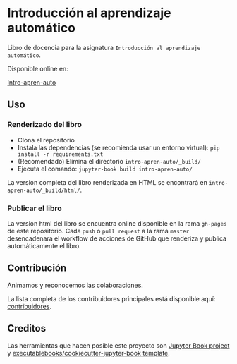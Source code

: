 # Introducción al aprendizaje automático

Libro de docencia para la asignatura `Introducción al aprendizaje automático`.

Disponible online  en:

[Intro-apren-auto](https://juanhuguetgarcia.github.io/intro_apren_auto/intro.html)

## Uso

### Renderizado del libro

- Clona el repositorio
- Instala las dependencias (se recomienda usar un entorno virtual): `pip install -r requirements.txt` 
- (Recomendado) Elimina el directorio `intro-apren-auto/_build/`
- Ejecuta el comando: `jupyter-book build intro-apren-auto/`

La version completa del libro renderizada en HTML se encontrará en `intro-apren-auto/_build/html/`.

### Publicar el libro

La version html del libro se encuentra online disponible en la rama `gh-pages` de este repositorio. Cada `push` o
`pull request` a la rama `master` desencadenara el workflow de acciones de GitHub que renderiza y publica automáticamente
el libro. 

## Contribución

Animamos y reconocemos las colaboraciones.

La lista completa de los contribuidores principales está disponible aquí: [contribuidores](https://github.com/juanhuguetgarcia/intro_apren_auto/graphs/contributors).

## Creditos

Las herramientas que hacen posible este proyecto son [Jupyter Book project](https://jupyterbook.org/) y [executablebooks/cookiecutter-jupyter-book template](https://github.com/executablebooks/cookiecutter-jupyter-book).
